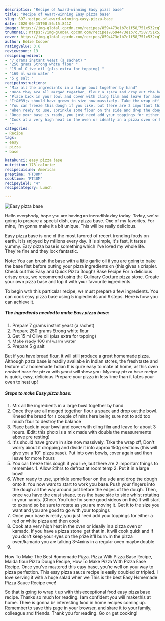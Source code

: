 ```yaml
---
description: "Recipe of Award-winning Easy pizza base"
title: "Recipe of Award-winning Easy pizza base"
slug: 697-recipe-of-award-winning-easy-pizza-base
date: 2020-06-15T00:56:15.841Z
image: https://img-global.cpcdn.com/recipes/8594473e1b7c1f58/751x532cq70/easy-pizza-base-recipe-main-photo.jpg
thumbnail: https://img-global.cpcdn.com/recipes/8594473e1b7c1f58/751x532cq70/easy-pizza-base-recipe-main-photo.jpg
cover: https://img-global.cpcdn.com/recipes/8594473e1b7c1f58/751x532cq70/easy-pizza-base-recipe-main-photo.jpg
author: Eddie Cooper
ratingvalue: 3.6
reviewcount: 13
recipeingredient:
- "7 grams instant yeast (a sachet) "
- "250 grams Strong white flour "
- "15 ml Olive oil (plus extra for topping) "
- "160 ml warm water "
- "5 g salt "
recipeinstructions:
- "Mix all the ingredients in a large bowl together by hand"
- "Once they are all merged together, flour a space and drop out the bowl. Kneed the bread for a couple of mins here being sure not to add too much flour to destroy the balance"
- "Place back in your bowl and cover with cling film and leave for about 3 hours. (Edit: this photo is a mix made with double the measurements above pre resting)"
- "It&#39;s should have grown in size now massively. Take the wrap off, Don&#39;t worry about it dropping and divide it into approx 150g sections (this will give you a 10&#39;&#39; pizza base). Put into own bowls, cover again and then leave for more hours."
- "You can freeze this dough if you like, but there are 2 important things to remember. 1. Allow 24hrs to defrost at room temp 2. Put it in a large bowl!"
- "When ready to use, sprinkle some flour on the side and drop the dough onto it. You now want to start to work you base. Push your fingers into the dough all the way around just before the edges of the dough. Then, once you have the crust shape, toss the base side to side whilst rotating in your hands. (Check YouTube for some good videos on this) It will start to expand so be sure to rotate as you are moving it. Get it to the size you want and you are good to go with your toppings"
- "Once your base is ready, you just need add your toppings for either a red or white pizza and then cook"
- "Cook at a very high heat in the oven or ideally in a pizza oven or kamado. If you have a pizza stone, get that in. It will cook quick and if you don&#39;t keep your eyes on the prize it&#39;ll burn. In the pizza oven/kamado you are talking 3-4mins in a regular oven maybe double"
- ""
categories:
- Recipe
tags:
- easy
- pizza
- base

katakunci: easy pizza base 
nutrition: 173 calories
recipecuisine: American
preptime: "PT38M"
cooktime: "PT40M"
recipeyield: "4"
recipecategory: Lunch

---
```



![Easy pizza base](https://img-global.cpcdn.com/recipes/8594473e1b7c1f58/751x532cq70/easy-pizza-base-recipe-main-photo.jpg)

Hello everybody, hope you are having an incredible day today. Today, we're going to prepare a special dish, easy pizza base. One of my favorites. For mine, I'm gonna make it a bit unique. This will be really delicious.

Easy pizza base is one of the most favored of recent trending foods on earth. It is enjoyed by millions every day. It is simple, it's fast, it tastes yummy. Easy pizza base is something which I've loved my whole life. They're fine and they look fantastic.

Note: You can brush the base with a little garlic oil if you are going to bake the base first before putting your pizza ingredients on (this gives a crispier. Check out this Easy and Quick Pizza Dough/ Base Recipe For a delicious crispy crust, we recommend using the Culinary Couture pizza stone. Create your own pizza base and top it with your favourite ingredients.


To begin with this particular recipe, we must prepare a few ingredients. You can cook easy pizza base using 5 ingredients and 9 steps. Here is how you can achieve it.

<!--inarticleads1-->

##### The ingredients needed to make Easy pizza base:

1. Prepare 7 grams instant yeast (a sachet) 
1. Prepare 250 grams Strong white flour 
1. Get 15 ml Olive oil (plus extra for topping) 
1. Make ready 160 ml warm water 
1. Prepare 5 g salt 


But if you have bread flour, it will still produce a great homemade pizza. Although pizza base is readily available in Indian stores, the fresh taste and texture of a homemade Indian It is quite easy to make at home, as this oven cooked base for pizza with yeast will show you. My easy pizza base recipe is quick, easy, delicious. Prepare your pizza in less time than it takes your oven to heat up! 

<!--inarticleads2-->

##### Steps to make Easy pizza base:

1. Mix all the ingredients in a large bowl together by hand
1. Once they are all merged together, flour a space and drop out the bowl. Kneed the bread for a couple of mins here being sure not to add too much flour to destroy the balance
1. Place back in your bowl and cover with cling film and leave for about 3 hours. (Edit: this photo is a mix made with double the measurements above pre resting)
1. It&#39;s should have grown in size now massively. Take the wrap off, Don&#39;t worry about it dropping and divide it into approx 150g sections (this will give you a 10&#39;&#39; pizza base). Put into own bowls, cover again and then leave for more hours.
1. You can freeze this dough if you like, but there are 2 important things to remember. 1. Allow 24hrs to defrost at room temp 2. Put it in a large bowl!
1. When ready to use, sprinkle some flour on the side and drop the dough onto it. You now want to start to work you base. Push your fingers into the dough all the way around just before the edges of the dough. Then, once you have the crust shape, toss the base side to side whilst rotating in your hands. (Check YouTube for some good videos on this) It will start to expand so be sure to rotate as you are moving it. Get it to the size you want and you are good to go with your toppings
1. Once your base is ready, you just need add your toppings for either a red or white pizza and then cook
1. Cook at a very high heat in the oven or ideally in a pizza oven or kamado. If you have a pizza stone, get that in. It will cook quick and if you don&#39;t keep your eyes on the prize it&#39;ll burn. In the pizza oven/kamado you are talking 3-4mins in a regular oven maybe double
1. 


How To Make The Best Homemade Pizza. Pizza With Pizza Base Recipe, Maida flour Pizza Dough Recipe, How To Make Pizza With Pizza Base Recipe. Once you&#39;ve mastered this easy base, you&#39;re well on your way to pizza perfection. This easy pizza sauce recipe is easily doubled or tripled. I love serving it with a huge salad when we This is the best Easy Homemade Pizza Sauce Recipe ever! 

So that is going to wrap it up with this exceptional food easy pizza base recipe. Thanks so much for reading. I am confident you will make this at home. There is gonna be interesting food in home recipes coming up. Remember to save this page in your browser, and share it to your family, colleague and friends. Thank you for reading. Go on get cooking!
